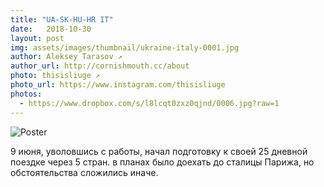 ```yaml
---
title: "UA-SK-HU-HR IT"
date:   2018-10-30
layout: post
img: assets/images/thumbnail/ukraine-italy-0001.jpg
author: Aleksey Tarasov ↗
author_url: http://cornishmouth.cc/about
photo: thisisliuge ↗
photo_url: https://www.instagram.com/thisisliuge 
photos:
  - https://www.dropbox.com/s/l8lcqt0zxz0qjnd/0006.jpg?raw=1
---
```


![Poster](https://www.dropbox.com/s/7ikmvvn6s87hm4g/pstr2.jpg?raw=1)



9 июня, уволовшись с работы, начал подготовку к своей 25 дневной поездке через 5 стран. в планах было доехать до сталицы Парижа, но обстоятельства сложились иначе. 